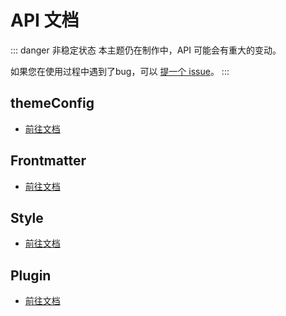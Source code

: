 # API 文档

::: danger 非稳定状态
本主题仍在制作中，API 可能会有重大的变动。

如果您在使用过程中遇到了bug，可以 [提一个 issue](https://github.com/Mister-Hope/vuepress-theme-hope/issues)。
:::

## themeConfig

- [前往文档](themeConfig.md)

## Frontmatter

- [前往文档](page.md)

## Style

- [前往文档](stylus.md)

## Plugin

- [前往文档](plugin/readme.md)
